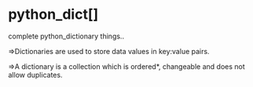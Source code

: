 # python_dict[]
complete python_dictionary things..

=>Dictionaries are used to store data values in key:value pairs.

=>A dictionary is a collection which is ordered*, changeable and does not allow duplicates.
